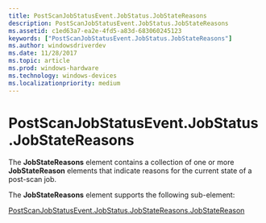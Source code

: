 ```yaml
---
title: PostScanJobStatusEvent.JobStatus.JobStateReasons
description: PostScanJobStatusEvent.JobStatus.JobStateReasons
ms.assetid: c1ed63a7-ea2e-4fd5-a83d-683060245123
keywords: ["PostScanJobStatusEvent.JobStatus.JobStateReasons"]
ms.author: windowsdriverdev
ms.date: 11/28/2017
ms.topic: article
ms.prod: windows-hardware
ms.technology: windows-devices
ms.localizationpriority: medium
---
```


# PostScanJobStatusEvent.JobStatus.JobStateReasons


The **JobStateReasons** element contains a collection of one or more **JobStateReason** elements that indicate reasons for the current state of a post-scan job.

The **JobStateReasons** element supports the following sub-element:

[PostScanJobStatusEvent.JobStatus.JobStateReasons.JobStateReason](postscanjobstatusevent-jobstatus-jobstatereasons-jobstatereason.md)

 

 





